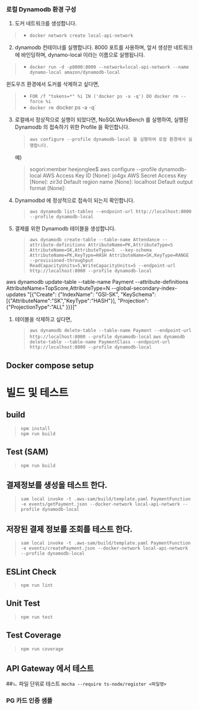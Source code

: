 ### 로컬 Dynamodb 환경 구성

1. 도커 네트워크를 생성합니다.
> - `docker network create local-api-network`

2. dynamodb 컨테이너를 실행합니다. 8000 포트를 사용하며, 앞서 생성한 네트워크에 바인딩하며, dynamo-local 이라는 이름으로 실행됩니다.
> - `docker run -d -p8000:8000 --network=local-api-network --name dynamo-local amazon/dynamodb-local`
   
윈도우즈 환경에서 도커를 삭제하고 싶다면,  
> - `FOR /f "tokens=*" %i IN ('docker ps -a -q') DO docker rm --force %i`
> - `docker rm `docker ps -a -q`

3. 로컬에서 정상적으로 실행이 되었다면, NoSQLWorkBench 를 실행하여, 실행된 Dynamodb 의 접속하기 위한 Profile 을 확인합니다.
   > `aws configure --profile dynamodb-local 을 실행하여 로컬 환경에서 실행합니다.`
   
   예)
   >sogori:member heejonglee$ aws configure --profile dynamodb-local
   AWS Access Key ID [None]: jo4gx
   AWS Secret Access Key [None]: zir3d
   Default region name [None]: localhost
   Default output format [None]: 
   

4. Dynamodbd 에 정상적으로 접속이 되는지 확인합니다.
   > `aws dynamodb list-tables --endpoint-url http://localhost:8000 --profile dynamodb-local`

5. 결제를 위한 Dynamodb 테이블을 생성합니다.
   > `aws dynamodb create-table --table-name Attendance --attribute-definitions AttributeName=PK,AttributeType=S AttributeName=SK,AttributeType=S  --key-schema AttributeName=PK,KeyType=HASH AttributeName=SK,KeyType=RANGE --provisioned-throughput ReadCapacityUnits=5,WriteCapacityUnits=5 --endpoint-url http://localhost:8000 --profile dynamodb-local` 


aws dynamodb update-table  --table-name Payment  --attribute-definitions AttributeName=TopScore,AttributeType=N  --global-secondary-index-updates "[{\"Create\": {\"IndexName\": \"GSI-SK\", \"KeySchema\": [{\"AttributeName\":\"SK\",\"KeyType\":\"HASH\"}], \"Projection\":{\"ProjectionType\":\"ALL\" }}}]"
1. 테이블을 삭제하고 싶다면, 
   > `aws dynamodb delete-table --table-name Payment --endpoint-url http://localhost:8000 --profile dynamodb-local`
   > `aws dynamodb delete-table --table-name PaymentClass --endpoint-url http://localhost:8000 --profile dynamodb-local`

## Docker compose setup 

# 빌드 및 테스트

## build
   > `npm install`  
   > `npm run build`

## Test (SAM)
   > `npm run build`

## 결제정보를 생성을 테스트 한다.
   > `sam local invoke -t .aws-sam/build/template.yaml PaymentFunction -e events/getPayment.json --docker-network local-api-network --profile dynamodb-local`

## 저장된 결제 정보를 조회를 테스트 한다.
   > `sam local invoke -t .aws-sam/build/template.yaml PaymentFunction -e events/createPayment.json --docker-network local-api-network --profile dynamodb-local`

## ESLint Check
   > `npm run lint`

## Unit Test
   > `npm run test`

## Test Coverage
   > `npm run coverage`

## API Gateway 에서 테스트


##ㄴ 파일 단위로 테스트
 `mocha --require ts-node/register <파일명>`

### PG 카드 인증 샘플
